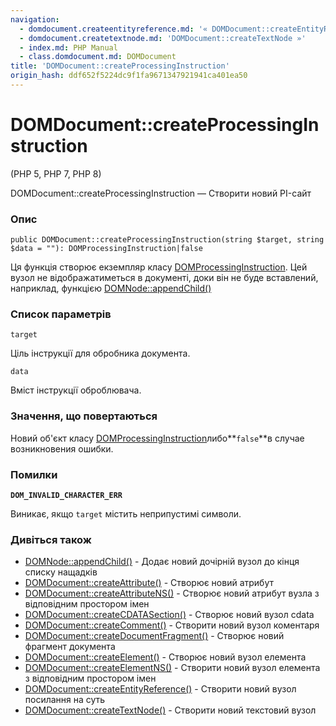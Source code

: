```yaml
---
navigation:
  - domdocument.createentityreference.md: '« DOMDocument::createEntityReference'
  - domdocument.createtextnode.md: 'DOMDocument::createTextNode »'
  - index.md: PHP Manual
  - class.domdocument.md: DOMDocument
title: 'DOMDocument::createProcessingInstruction'
origin_hash: ddf652f5224dc9f1fa9671347921941ca401ea50
---
```

# DOMDocument::createProcessingInstruction

(PHP 5, PHP 7, PHP 8)

DOMDocument::createProcessingInstruction — Створити новий PI-сайт

### Опис

```methodsynopsis
public DOMDocument::createProcessingInstruction(string $target, string $data = ""): DOMProcessingInstruction|false
```

Ця функція створює екземпляр класу [DOMProcessingInstruction](class.domprocessinginstruction.md). Цей вузол не відображатиметься в документі, доки він не буде вставлений, наприклад, функцією [DOMNode::appendChild()](domnode.appendchild.md)

### Список параметрів

`target`

Ціль інструкції для обробника документа.

`data`

Вміст інструкції оброблювача.

### Значення, що повертаються

Новий об'єкт класу [DOMProcessingInstruction](class.domprocessinginstruction.md)либо\*\*`false`\*\*в случае возникновения ошибки.

### Помилки

**`DOM_INVALID_CHARACTER_ERR`**

Виникає, якщо `target` містить неприпустимі символи.

### Дивіться також

-   [DOMNode::appendChild()](domnode.appendchild.md) \- Додає новий дочірній вузол до кінця списку нащадків
-   [DOMDocument::createAttribute()](domdocument.createattribute.md) \- Створює новий атрибут
-   [DOMDocument::createAttributeNS()](domdocument.createattributens.md) \- Створює новий атрибут вузла з відповідним простором імен
-   [DOMDocument::createCDATASection()](domdocument.createcdatasection.md) \- Створює новий вузол cdata
-   [DOMDocument::createComment()](domdocument.createcomment.md) \- Створити новий вузол коментаря
-   [DOMDocument::createDocumentFragment()](domdocument.createdocumentfragment.md) \- Створює новий фрагмент документа
-   [DOMDocument::createElement()](domdocument.createelement.md) \- Створює новий вузол елемента
-   [DOMDocument::createElementNS()](domdocument.createelementns.md) \- Створити новий вузол елемента з відповідним простором імен
-   [DOMDocument::createEntityReference()](domdocument.createentityreference.md) \- Створити новий вузол посилання на суть
-   [DOMDocument::createTextNode()](domdocument.createtextnode.md) \- Створити новий текстовий вузол
